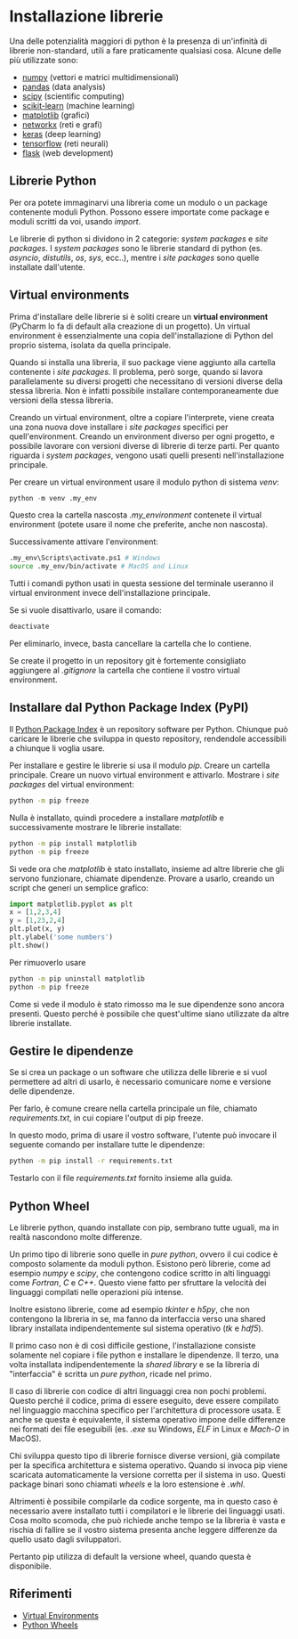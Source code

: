 # Installazione librerie
Una delle potenzialità maggiori di python è la presenza di un'infinità di librerie non-standard, utili a fare praticamente qualsiasi cosa. Alcune delle più utilizzate sono:
- [numpy](https://numpy.org/) (vettori e matrici multidimensionali)
- [pandas](https://pandas.pydata.org/) (data analysis)
- [scipy](https://scipy.org/) (scientific computing)
- [scikit-learn](https://scikit-learn.org) (machine learning)
- [matplotlib](https://matplotlib.org/) (grafici)
- [networkx](https://networkx.org/) (reti e grafi)
- [keras](https://keras.io/) (deep learning)
- [tensorflow](https://www.tensorflow.org/) (reti neurali)
- [flask](https://flask.palletsprojects.com/en/2.0.x/) (web development)

## Librerie Python
Per ora potete immaginarvi una libreria come un modulo o un package contenente moduli Python.
Possono essere importate come package e moduli scritti da voi, usando *import*.

Le librerie di python si dividono in 2 categorie: *system packages* e *site packages*.
I *system packages* sono le librerie standard di python (es. *asyncio*, *distutils*, *os*, *sys*, ecc..), mentre i *site packages* sono quelle installate dall'utente.


## Virtual environments
Prima d'installare delle librerie si è soliti creare un **virtual environment** (PyCharm lo fa di default alla creazione di un progetto).
Un virtual environment è essenzialmente una copia dell'installazione di Python del proprio sistema, isolata da quella principale.

Quando si installa una libreria, il suo package viene aggiunto alla cartella contenente i *site packages*.
Il problema, però sorge, quando si lavora parallelamente su diversi progetti che necessitano di versioni diverse della stessa libreria.
Non è infatti possibile installare contemporaneamente due versioni della stessa libreria.

Creando un virtual environment, oltre a copiare l'interprete, viene creata una zona nuova dove installare i *site packages* specifici per quell'environment.
Creando un environment diverso per ogni progetto, e possibile lavorare con versioni diverse di librerie di terze parti.
Per quanto riguarda i *system packages*, vengono usati quelli presenti nell'installazione principale.

Per creare un virtual environment usare il modulo python di sistema *venv*:

```python
python -m venv .my_env
```

Questo crea la cartella nascosta *.my_environment* contenete il virtual environment (potete usare il nome che preferite, anche non nascosta).

Successivamente attivare l'environment:
```bash
.my_env\Scripts\activate.ps1 # Windows
source .my_env/bin/activate # MacOS and Linux
```
Tutti i comandi python usati in questa sessione del terminale useranno il virtual environment invece dell'installazione principale.

Se si vuole disattivarlo, usare il comando:
```bash
deactivate
```
Per eliminarlo, invece, basta cancellare la cartella che lo contiene.

Se create il progetto in un repository git è fortemente consigliato aggiungere al *.gitignore* la cartella che contiene il vostro virtual environment.


## Installare dal Python Package Index (PyPI)
Il [Python Package Index](https://pypi.org/) è un repository software per Python.
Chiunque può caricare le librerie che sviluppa in questo repository, rendendole accessibili a chiunque li voglia usare.

Per installare e gestire le librerie si usa il modulo *pip*.
Creare un cartella principale. Creare un nuovo virtual environment e attivarlo.
Mostrare i *site packages* del virtual environment:

```bash
python -m pip freeze
```
Nulla è installato, quindi procedere a installare *matplotlib* e successivamente mostrare le librerie installate:

```bash
python -m pip install matplotlib
python -m pip freeze
```

Si vede ora che *matplotlib* è stato installato, insieme ad altre librerie che gli servono funzionare, chiamate dipendenze.
Provare a usarlo, creando un script che generi un semplice grafico:

```python
import matplotlib.pyplot as plt
x = [1,2,3,4]
y = [1,23,2,4]
plt.plot(x, y)
plt.ylabel('some numbers')
plt.show()
```
Per rimuoverlo usare

```bash
python -m pip uninstall matplotlib
python -m pip freeze
```
Come si vede il modulo è stato rimosso ma le sue dipendenze sono ancora presenti.
Questo perché è possibile che quest'ultime siano utilizzate da altre librerie installate.

## Gestire le dipendenze
Se si crea un package o un software che utilizza delle librerie e si vuol permettere ad altri di usarlo, è necessario comunicare nome e versione delle dipendenze. 

Per farlo, è comune creare nella cartella principale un file, chiamato *requirements.txt*, in cui copiare l'output di pip freeze.

In questo modo, prima di usare il vostro software, l'utente può invocare il seguente comando per installare tutte le dipendenze:
``` bash
python -m pip install -r requirements.txt
```

Testarlo con il file *requirements.txt* fornito insieme alla guida.

## Python Wheel
Le librerie python, quando installate con pip, sembrano tutte uguali, ma in realtà nascondono molte differenze.

Un primo tipo di librerie sono quelle in *pure python*, ovvero il cui codice è composto solamente da moduli python.
Esistono però librerie, come ad esempio *numpy* e *scipy*, che contengono codice scritto in alti linguaggi come *Fortran*, *C* e *C++*.
Questo viene fatto per sfruttare la velocità dei linguaggi compilati nelle operazioni più intense.

Inoltre esistono librerie, come ad esempio *tkinter* e *h5py*, che non contengono la libreria in se, ma fanno da interfaccia verso una shared library installata indipendentemente sul sistema operativo (*tk* e *hdf5*).

Il primo caso non è di così difficile gestione, l'installazione consiste solamente nel copiare i file python e installare le dipendenze.
Il terzo, una volta installata indipendentemente la *shared library* e se la libreria di "interfaccia" è scritta un *pure python*, ricade nel primo.

Il caso di librerie con codice di altri linguaggi crea non pochi problemi.
Questo perché il codice, prima di essere eseguito, deve essere compilato nel linguaggio macchina specifico per l'architettura di processore usata.
E anche se questa è equivalente, il sistema operativo impone delle differenze nei formati dei file eseguibili (es. *.exe* su Windows, *ELF* in Linux e *Mach-O* in MacOS).

Chi sviluppa questo tipo di librerie fornisce diverse versioni, già compilate per la specifica architettura e sistema operativo.
Quando si invoca pip viene scaricata automaticamente la versione corretta per il sistema in uso.
Questi package binari sono chiamati *wheels* e la loro estensione è *.whl*.

Altrimenti è possibile compilarle da codice sorgente, ma in questo caso è necessario avere installato tutti i compilatori e le librerie dei linguaggi usati.
Cosa molto scomoda, che può richiede anche tempo se la libreria è vasta e rischia di fallire se il vostro sistema presenta anche leggere differenze da quello usato dagli sviluppatori.

Pertanto pip utilizza di default la versione wheel, quando questa è disponibile.


## Riferimenti
- [Virtual Environments](https://realpython.com/python-virtual-environments-a-primer/)
- [Python Wheels](https://realpython.com/python-wheels/)











